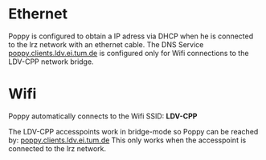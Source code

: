 # Ethernet

Poppy is configured to obtain a IP adress via DHCP when he is connected to the lrz network with an ethernet cable.
The DNS Service [poppy.clients.ldv.ei.tum.de](http://poppy.clients.ldv.ei.tum.de) is configured only for Wifi connections to the LDV-CPP network bridge.

# Wifi
Poppy automatically connects to the Wifi SSID: **LDV-CPP**

The LDV-CPP accesspoints work in bridge-mode so Poppy can be reached by: [poppy.clients.ldv.ei.tum.de](http://poppy.clients.ldv.ei.tum.de) 
This only works when the accesspoint is connected to the lrz network. 